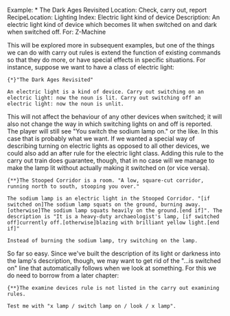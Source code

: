 Example: * The Dark Ages Revisited
Location: Check, carry out, report
RecipeLocation: Lighting
Index: Electric light kind of device
Description: An electric light kind of device which becomes lit when switched on and dark when switched off.
For: Z-Machine

  
This will be explored more in subsequent examples, but one of the things we can do with carry out rules is extend the function of existing commands so that they do more, or have special effects in specific situations. For instance, suppose we want to have a class of electric light:

  

``` inform7
{*}"The Dark Ages Revisited"

An electric light is a kind of device. Carry out switching on an electric light: now the noun is lit. Carry out switching off an electric light: now the noun is unlit.
```

  
This will not affect the behaviour of any other devices when switched; it will also not change the way in which switching lights on and off is reported. The player will still see "You switch the sodium lamp on." or the like. In this case that is probably what we want. If we wanted a special way of describing turning on electric lights as opposed to all other devices, we could also add an after rule for the electric light class. Adding this rule to the carry out train does guarantee, though, that in no case will we manage to make the lamp lit without actually making it switched on (or vice versa).

  

``` inform7
{**}The Stooped Corridor is a room. "A low, square-cut corridor, running north to south, stooping you over."

The sodium lamp is an electric light in the Stooped Corridor. "[if switched on]The sodium lamp squats on the ground, burning away.[otherwise]The sodium lamp squats heavily on the ground.[end if]". The description is "It is a heavy-duty archaeologist's lamp, [if switched off]currently off.[otherwise]blazing with brilliant yellow light.[end if]"

Instead of burning the sodium lamp, try switching on the lamp.
```

  
So far so easy. Since we've built the description of its light or darkness into the lamp's description, though, we may want to get rid of the "...is switched on" line that automatically follows when we look at something. For this we do need to borrow from a later chapter:

  

``` inform7
{**}The examine devices rule is not listed in the carry out examining rules.

Test me with "x lamp / switch lamp on / look / x lamp".
```

